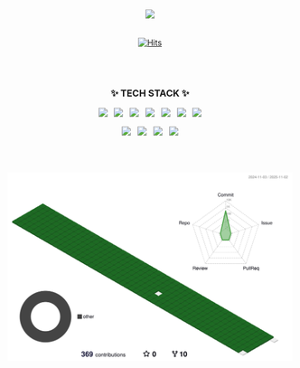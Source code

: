 <!--
**dhl1031/dhl1031** is a ✨ _special_ ✨ repository because its `README.md` (this file) appears on your GitHub profile.

Here are some ideas to get you started:

- 🔭 I’m currently working on ...
- 🌱 I’m currently learning ...
- 👯 I’m looking to collaborate on ...
- 🤔 I’m looking for help with ...
- 💬 Ask me about ...
- 📫 How to reach me: ...
- 😄 Pronouns: ...
- ⚡ Fun fact: ...
-->
<img src="https://github.com/dhl1031/dhl1031/assets/141328665/40811f57-ab22-4cff-9f14-cdf5f4374c50.gif" width="100%" height="2px" />
<br><br><br><br>

<div align=center>

<img src="https://github.com/dhl1031/dhl1031/assets/141328665/65e03586-eda8-4ea0-99a0-618466a0e65a.gif" ><br><br>

[![Hits](https://hits.seeyoufarm.com/api/count/incr/badge.svg?url=https%3A%2F%2Fgithub.com%2Fdhl1031%2Fdhl1031&count_bg=%2379C83D&title_bg=%23555555&icon=&icon_color=%23E7E7E7&title=hits&edge_flat=false)](https://hits.seeyoufarm.com)
<br><br>

</div>
<br>

<div align=center>
  <h3>✨ TECH STACK ✨</h3>
</div>

<div align=center>
<img src="https://img.shields.io/badge/Java-007396?style=for-the-badge&logo=openjdk&logoColor=fff"> &nbsp; <img src="https://img.shields.io/badge/spring-6DB33F?style=for-the-badge&logo=spring&logoColor=fff"> &nbsp; <img src="https://img.shields.io/badge/Oracle-F80000?style=for-the-badge&logo=oracle&logoColor=fff"> &nbsp; <img src="https://img.shields.io/badge/html5-E34F26?style=for-the-badge&logo=html5&logoColor=fff"> &nbsp; <img src="https://img.shields.io/badge/CSS3-1572B6?style=for-the-badge&logo=CSS3&logoColor=white"/> &nbsp; <img src="https://img.shields.io/badge/javascript-F7DF1E?style=for-the-badge&logo=javascript&logoColor=000"> &nbsp; <img src="https://img.shields.io/badge/jquery-0769AD?style=for-the-badge&logo=jquery&logoColor=fff"><br>

<img src="https://img.shields.io/badge/eclipse ide-2C2255?style=for-the-badge&logo=eclipseide&logoColor=fff"> &nbsp; <img src="https://img.shields.io/badge/visualstudio code-007ACC?style=for-the-badge&logo=visualstudiocode&logoColor=fff"> &nbsp; <img src="https://img.shields.io/badge/git hub-181717?style=for-the-badge&logo=github&logoColor=fff"> &nbsp; <img src="https://img.shields.io/badge/git-F05032?style=for-the-badge&logo=git&logoColor=fff">
</div>

<br><br>

![](./profile-3d-contrib/profile-green-animate.svg)

<img src="https://github.com/dhl1031/dhl1031/assets/141328665/40811f57-ab22-4cff-9f14-cdf5f4374c50.gif" width="100%" height="2px" />

